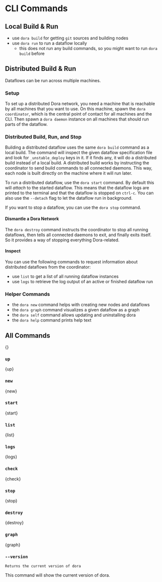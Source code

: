 <!---
This file is auto-generated using:
npm run update-cli
-->

# CLI Commands

## Local Build & Run

- use `dora build` for getting `git` sources and building nodes
- use `dora run` to run a dataflow locally
  - this does not run any build commands, so you might want to run `dora build` before

## Distributed Build & Run

Dataflows can be run across multiple machines.

### Setup
To set up a distributed Dora network, you need a machine that is reachable by all machines that you want to use. On this machine, spawn the `dora coordinator`, which is the central point of contact for all machines and the CLI. Then spawn a `dora daemon` instance on all machines that should run parts of the dataflow.

### Distributed Build, Run, and Stop
Building a distributed dataflow uses the same `dora build` command as a local build. The command will inspect the given dataflow specification file and look for `_unstable_deploy` keys in it. If it finds any, it will do a distributed build instead of a local build. A distributed build works by instructing the coordinator to send build commands to all connected daemons. This way, each node is built directly on the machine where it will run later.

To run a distributed dataflow, use the `dora start` command. By default this will _attach_ to the started dataflow. This means that the dataflow logs are printed to the terminal and that the dataflow is stopped on `ctrl-c`. You can also use the `--detach` flag to let the dataflow run in background.

If you want to stop a dataflow, you can use the `dora stop` command.

#### Dismantle a Dora Network

The `dora destroy` command instructs the coordinator to stop all running dataflows, then tells all connected daemons to exit, and finally exits itself. So it provides a way of stopping everything Dora-related.

#### Inspect

You can use the following commands to request information about distributed dataflows from the coordinator:

- use `list` to get a list of all running dataflow instances
- use `logs` to retrieve the log output of an active or finished dataflow run

### Helper Commands

- the `dora new` command helps with creating new nodes and dataflows
- the `dora graph` command visualizes a given dataflow as a graph
- the `dora self` command allows updating and uninstalling dora
- the `dora help` command prints help text

## All Commands

{}

### `up`

{up}

### `new`

{new}

### `start`

{start}

### `list`

{list}

### `logs`

{logs}

### `check`

{check}

### `stop`

{stop}

### `destroy`

{destroy}

### `graph`

{graph}

### `--version`

```
Returns the current version of dora
```

This command will show the current version of dora.
